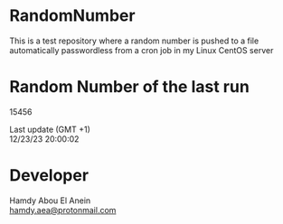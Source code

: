 # RandomNumber    
This is a test repository where a random number is pushed to a file automatically passwordless from a cron job in my Linux CentOS server    
# Random Number of the last run   
15456
      
Last update (GMT +1)    
12/23/23 20:00:02
# Developer    
Hamdy Abou El Anein   
hamdy.aea@protonmail.com
